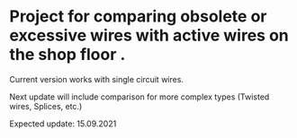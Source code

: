 # Project for comparing obsolete or excessive wires with active wires on the shop floor .

Current version works with single circuit wires.

Next update will include comparison for more complex types (Twisted wires, Splices, etc.)

Expected update: 15.09.2021

